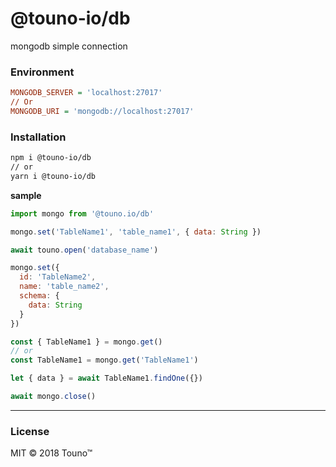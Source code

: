 # @touno-io/db

mongodb simple connection 

### Environment
```ini
MONGODB_SERVER = 'localhost:27017'
// Or
MONGODB_URI = 'mongodb://localhost:27017'
```

### Installation
```bash
npm i @touno-io/db
// or
yarn i @touno-io/db
```

**sample**
```javascript
import mongo from '@touno.io/db'

mongo.set('TableName1', 'table_name1', { data: String })

await touno.open('database_name')

mongo.set({
  id: 'TableName2',
  name: 'table_name2',
  schema: {
    data: String
  }
})

const { TableName1 } = mongo.get()
// or 
const TableName1 = mongo.get('TableName1')

let { data } = await TableName1.findOne({})

await mongo.close()
```
----------
### License
MIT © 2018 Touno™
